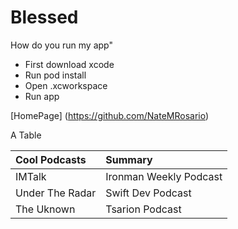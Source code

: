 # Blessed

How do you run my app"
* First download xcode
* Run pod install
* Open .xcworkspace
* Run app

[HomePage] (https://github.com/NateMRosario)

A Table

|Cool Podcasts|Summary|
|:-------|:-------|
|IMTalk|Ironman Weekly Podcast|
|Under The Radar|Swift Dev Podcast|
|The Uknown|Tsarion Podcast|

